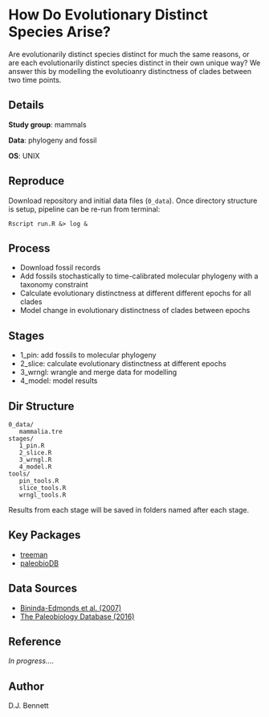 # How Do Evolutionary Distinct Species Arise?

Are evolutionarily distinct species distinct for much the same reasons, or
are each evolutionarily distinct species distinct in their own unique way?
We answer this by modelling the evolutioanry distinctness of clades between
two time points.

## Details

**Study group**: mammals

**Data**: phylogeny and fossil

**OS**: UNIX

## Reproduce

Download repository and initial data files (`0_data`). Once directory structure is
setup, pipeline can be re-run from terminal:

```{bash}
Rscript run.R &> log &
```

## Process

* Download fossil records
* Add fossils stochastically to time-calibrated molecular phylogeny with a taxonomy constraint
* Calculate evolutionary distinctness at different different epochs for all clades
* Model change in evolutionary distinctness of clades between epochs

## Stages

* 1_pin: add fossils to molecular phylogeny
* 2_slice: calculate evolutionary distinctness at different epochs
* 3_wrngl: wrangle and merge data for modelling
* 4_model: model results

## Dir Structure

```
0_data/
   mammalia.tre
stages/
   1_pin.R
   2_slice.R
   3_wrngl.R
   4_model.R
tools/
   pin_tools.R
   slice_tools.R
   wrngl_tools.R
```

Results from each stage will be saved in folders named after each stage.


## Key Packages

* [treeman](https://github.com/DomBennett/treeman)
* [paleobioDB](https://github.com/ropensci/paleobioDB)

## Data Sources

* [Bininda-Edmonds et al. (2007)](http://www.nature.com/nature/journal/v446/n7135/abs/nature05634.html)
* [The Paleobiology Database (2016)](https://paleobiodb.org/#/)

## Reference

*In progress....*

## Author
D.J. Bennett
